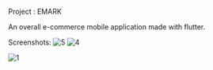 Project : EMARK

An overall e-commerce mobile application made with flutter. 

Screenshots:
![5](https://github.com/Tosin8/emark/assets/23019300/6724911f-0b6d-43ed-bfe0-09154a11abf5)
![4](https://github.com/Tosin8/emark/assets/23019300/694713a3-c355-4fc3-af10-e4c246a09a9c)

![1](https://github.com/Tosin8/emark/assets/23019300/c92366e1-3bc1-4512-8485-775d662e703b)
